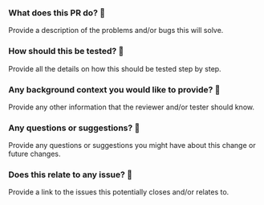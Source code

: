 ### **What does this PR do?** :robot:
Provide a description of the problems and/or bugs this will solve.

### **How should this be tested?** :microscope:
Provide all the details on how this should be tested step by step.

### **Any background context you would like to provide?** :construction:
Provide any other information that the reviewer and/or tester should know.

### **Any questions or suggestions?** :thought_balloon:
Provide any questions or suggestions you might have about this change or future changes.

### **Does this relate to any issue?** :link:
Provide a link to the issues this potentially closes and/or relates to.
